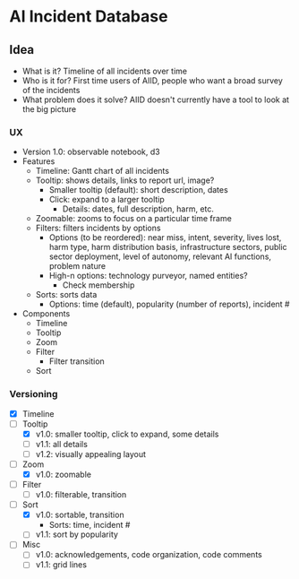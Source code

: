 # AI Incident Database

## Idea

* What is it? Timeline of all incidents over time
* Who is it for? First time users of AIID, people who want a broad survey of the incidents
* What problem does it solve? AIID doesn't currently have a tool to look at the big picture

### UX

* Version 1.0: observable notebook, d3
* Features
    - Timeline: Gantt chart of all incidents
    - Tooltip: shows details, links to report url, image?
        * Smaller tooltip (default): short description, dates
        * Click: expand to a larger tooltip
            * Details: dates, full description, harm, etc.
    - Zoomable: zooms to focus on a particular time frame
    - Filters: filters incidents by options
        * Options (to be reordered): near miss, intent, severity, lives lost, harm type, harm distribution basis, infrastructure sectors, public sector deployment, level of autonomy, relevant AI functions, problem nature
        * High-n options: technology purveyor, named entities?
            * Check membership
    - Sorts: sorts data
        * Options: time (default), popularity (number of reports), incident #
* Components
    - Timeline
    - Tooltip
    - Zoom
    - Filter
        * Filter transition
    - Sort

### Versioning

* [x] Timeline
* [ ] Tooltip
    - [x] v1.0: smaller tooltip, click to expand, some details
    - [ ] v1.1: all details
    - [ ] v1.2: visually appealing layout
* [ ] Zoom
    - [x] v1.0: zoomable
* [ ] Filter
    - [ ] v1.0: filterable, transition
* [ ] Sort
    - [x] v1.0: sortable, transition
        * Sorts: time, incident #
    - [ ] v1.1: sort by popularity
* [ ] Misc
    - [ ] v1.0: acknowledgements, code organization, code comments
    - [ ] v1.1: grid lines
